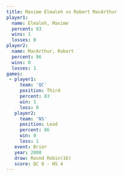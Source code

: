 ```yaml
---
title: Maxime Elmaleh vs Robert MacArthur
player1:                 
  name: Elmaleh, Maxime  
  percent: 83            
  wins: 1                
  losses: 0              
player2:                 
  name: MacArthur, Robert
  percent: 86            
  wins: 0                
  losses: 1              
games:
 - player1:         
     team: 'QC'     
     position: Third
     percent: 83    
     win: 1         
     loss: 0        
   player2:        
     team: 'NS'    
     position: Lead
     percent: 86   
     win: 0        
     loss: 1       
   event: Brier         
   year: 2000           
   draw: Round Robin(16)
   score: QC 8 - NS 4   
---
```

